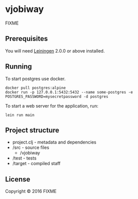 # vjobiway

FIXME

## Prerequisites

You will need [Leiningen][] 2.0.0 or above installed.

[leiningen]: https://github.com/technomancy/leiningen

## Running

To start postgres use docker.

    docker pull postgres:alpine 
    docker run -p 127.0.0.1:5432:5432 --name some-postgres -e POSTGRES_PASSWORD=mysecretpassword -d postgres

To start a web server for the application, run:

    lein run main

## Project structure

  * project.clj - metadata and dependencies
  * /src - source files
    * /vjobiway
  * /test - tests
  * /target - compiled staff

## License

Copyright © 2016 FIXME
